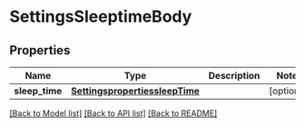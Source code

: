 # SettingsSleeptimeBody

## Properties
Name | Type | Description | Notes
------------ | ------------- | ------------- | -------------
**sleep_time** | [**SettingspropertiessleepTime**](SettingspropertiessleepTime.md) |  | [optional] 

[[Back to Model list]](../README.md#documentation-for-models) [[Back to API list]](../README.md#documentation-for-api-endpoints) [[Back to README]](../README.md)

